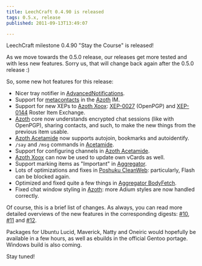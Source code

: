 ```yaml
---
title: LeechCraft 0.4.90 is released
tags: 0.5.x, release
published: 2011-09-13T13:49:07

---
```


LeechCraft milestone 0.4.90 "Stay the Course" is released!

As we move towards the 0.5.0 release, our releases get more tested and
with less new features. Sorry us, that will change back again after the
0.5.0 release :)

So, some new hot features for this release:

- Nicer tray notifier in
  [AdvancedNotifications](/plugins-advancednotifications).
- Support for [metacontacts](/plugins-azoth-metacontacts) in the
  [Azoth](/plugins-azoth) IM.
- Support for new XEPs to [Azoth Xoox](/plugins-azoth-xoox):
  [XEP-0027](http://xmpp.org/extensions/xep-0027.html) (OpenPGP) and
  [XEP-0144](http://xmpp.org/extensions/xep-0144.html) Roster
  Item Exchange.
- [Azoth](/plugins-azoth) core now understands encrypted chat sessions
  (like with OpenPGP), sharing contacts, and such, to make the new
  things from the previous item usable.
- [Azoth Acetamide](/plugins-azoth-acetamide) now supports autojoin,
  bookmarks and autoidentify.
- `/say` and `/msg` commands in [Acetamide](/plugins-azoth-acetamide).
- Support for configuring channels in [Azoth
  Acetamide](/plugins-azoth-acetamide).
- [Azoth Xoox](/plugins-azoth-xoox) can now be used to update own
  vCards as well.
- Support marking items as "Important" in
  [Aggregator](/plugins-aggregator).
- Lots of optimizations and fixes in [Poshuku
  CleanWeb](/plugins-poshuku-cleanweb): particularly, Flash can be
  blocked again.
- Optimized and fixed quite a few things in [Aggregator
  BodyFetch](/plugins-aggregator-bodyfetch).
- Fixed chat window styling in [Azoth](/plugins-azoth): more Adium
  styles are now handled correctly.

Of course, this is a brief list of changes. As always, you can read more
detailed overviews of the new features in the corresponding digests:
[\#10](/devel-digest-10), [\#11](/devel-digest-11) and
[\#12](/devel-digest-12).

Packages for Ubuntu Lucid, Maverick, Natty and Oneiric would hopefully
be available in a few hours, as well as ebuilds in the official Gentoo
portage. Windows build is also coming.

Stay tuned!
